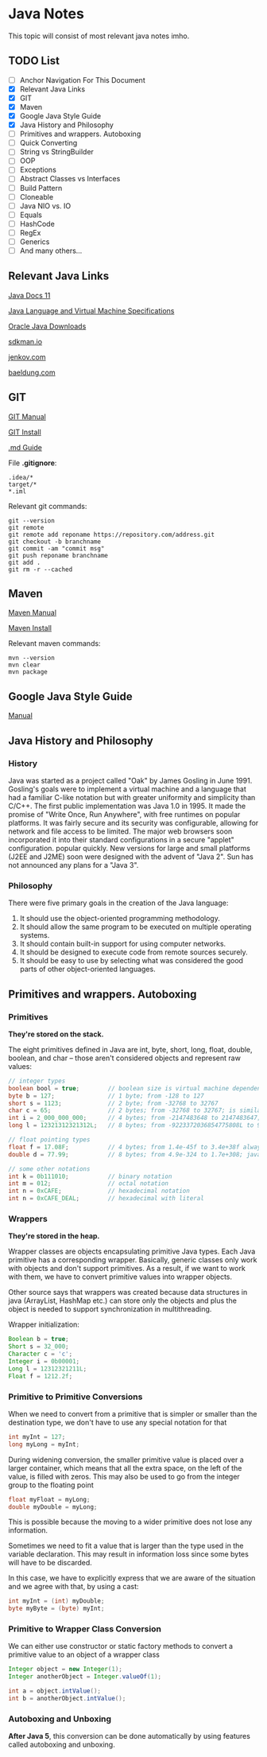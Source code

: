 # Java Notes

This topic will consist of most relevant java notes imho.

## TODO List

- [ ] Anchor Navigation For This Document
- [x] Relevant Java Links
- [x] GIT
- [x] Maven
- [x] Google Java Style Guide
- [x] Java History and Philosophy
- [ ] Primitives and wrappers. Autoboxing
- [ ] Quick Converting
- [ ] String vs StringBuilder
- [ ] OOP
- [ ] Exceptions
- [ ] Abstract Classes vs Interfaces
- [ ] Build Pattern
- [ ] Cloneable
- [ ] Java NIO vs. IO
- [ ] Equals
- [ ] HashCode
- [ ] RegEx
- [ ] Generics
- [ ] And many others...

## Relevant Java Links

[Java Docs 11](https://docs.oracle.com/en/java/javase/11/docs/api/index.html)

[Java Language and Virtual Machine Specifications](https://docs.oracle.com/javase/specs/)

[Oracle Java Downloads](https://www.oracle.com/java/technologies/javase-downloads.html)

[sdkman.io](https://sdkman.io/)

[jenkov.com](http://tutorials.jenkov.com/)

[baeldung.com](https://www.baeldung.com/)

## GIT

[GIT Manual](https://git.github.io/htmldocs/git.html)

[GIT Install](https://git-scm.com/book/en/v2/Getting-Started-Installing-Git)

[.md Guide](https://guides.github.com/features/mastering-markdown/)

File **.gitignore**:

```
.idea/*
target/*
*.iml
```

Relevant git commands: 

```
git --version
git remote
git remote add reponame https://repository.com/address.git
git checkout -b branchname
git commit -am "commit msg"
git push reponame branchname
git add .
git rm -r --cached
```

## Maven

[Maven Manual](https://maven.apache.org/guides/index.html)

[Maven Install](https://www.baeldung.com/install-maven-on-windows-linux-mac)

Relevant maven commands: 

```
mvn --version
mvn clear
mvn package
```

## Google Java Style Guide

[Manual](https://google.github.io/styleguide/javaguide.html)

## Java History and Philosophy

### History

Java was started as a project called "Oak" by James Gosling in June 1991. Gosling's goals were to implement a virtual machine and a language that had a familiar C-like notation but with greater uniformity and simplicity than C/C++. The first public implementation was Java 1.0 in 1995. It made the promise of "Write Once, Run Anywhere", with free runtimes on popular platforms. It was fairly secure and its security was configurable, allowing for network and file access to be limited. The major web browsers soon incorporated it into their standard configurations in a secure "applet" configuration. popular quickly. New versions for large and small platforms (J2EE and J2ME) soon were designed with the advent of "Java 2". Sun has not announced any plans for a "Java 3".

### Philosophy

There were five primary goals in the creation of the Java language:
1. It should use the object-oriented programming methodology.
2. It should allow the same program to be executed on multiple operating systems.
3. It should contain built-in support for using computer networks.
4. It should be designed to execute code from remote sources securely.
5. It should be easy to use by selecting what was considered the good parts of other object-oriented languages.

## Primitives and wrappers. Autoboxing

### Primitives

**They're stored on the stack.**

The eight primitives defined in Java are int, byte, short, long, float, double, boolean, and char – those aren't considered objects and represent raw values:


```java
// integer types
boolean bool = true;        // boolean size is virtual machine dependent
byte b = 127;               // 1 byte; from -128 to 127 
short s = 1123;             // 2 byte; from -32768 to 32767
char c = 65;                // 2 bytes; from -32768 to 32767; is similar to "char c = 'A';" and "char c = 65 + 32;" is similar to "char c = 'a';"  
int i = 2_000_000_000;      // 4 bytes; from -2147483648 to 2147483647; u can use "_" whenever except of ending and begining
long l = 12321312321312L;   // 8 bytes; from -9223372036854775808L to 9223372036854775807L; postfix "L" or "l" mean literals of type long; we use upper-case because of Google Style

// float pointing types
float f = 17.08F;           // 4 bytes; from 1.4e-45f to 3.4e+38f always with "F" or "f" at the end.
double d = 77.99;           // 8 bytes; from 4.9e-324 to 1.7e+308; java double is IEEE 754 standard comliant

// some other notations
int k = 0b111010;           // binary notation
int m = 012;                // octal notation
int n = 0xCAFE;             // hexadecimal notation
int n = 0xCAFE_DEAL;        // hexadecimal with literal
```

### Wrappers

**They're stored in the heap.**

Wrapper classes are objects encapsulating primitive Java types. Each Java primitive has a corresponding wrapper.
Basically, generic classes only work with objects and don't support primitives. As a result, if we want to work with them, we have to convert primitive values into wrapper objects.

Other source says that wrappers was created because data structures in java (ArrayList, HashMap etc.) can store only the objects and plus the object is needed to support synchronization in multithreading.

Wrapper initialization:

```java
Boolean b = true;
Short s = 32_000;
Character c = 'c';
Integer i = 0b00001;
Long l = 12312321211L;
Float f = 1212.2f;
```

### Primitive to Primitive Conversions

When we need to convert from a primitive that is simpler or smaller than the destination type, we don't have to use any special notation for that
```java
int myInt = 127;
long myLong = myInt;
```
During widening conversion, the smaller primitive value is placed over a larger container, which means that all the extra space, on the left of the value, is filled with zeros. This may also be used to go from the integer group to the floating point

```java
float myFloat = myLong;
double myDouble = myLong;
```
This is possible because the moving to a wider primitive does not lose any information.

Sometimes we need to fit a value that is larger than the type used in the variable declaration. This may result in information loss since some bytes will have to be discarded.

In this case, we have to explicitly express that we are aware of the situation and we agree with that, by using a cast:


```java
int myInt = (int) myDouble;
byte myByte = (byte) myInt;
```


### Primitive to Wrapper Class Conversion

We can either use constructor or static factory methods to convert a primitive value to an object of a wrapper class

```java
Integer object = new Integer(1);
Integer anotherObject = Integer.valueOf(1);

int a = object.intValue();
int b = anotherObject.intValue();
```

### Autoboxing and Unboxing

**After Java 5**, this conversion can be done automatically by using features called autoboxing and unboxing.